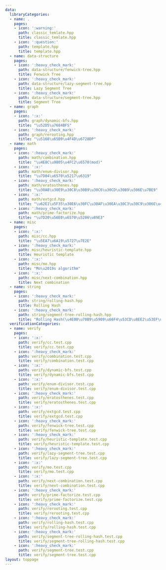 ```yaml
---
data:
  libraryCategories:
  - name: .
    pages:
    - icon: ':warning:'
      path: classic_temlate.hpp
      title: classic_temlate.hpp
    - icon: ':question:'
      path: template.hpp
      title: template.hpp
  - name: data-structure
    pages:
    - icon: ':heavy_check_mark:'
      path: data-structure/fenwick-tree.hpp
      title: Fenwick Tree
    - icon: ':heavy_check_mark:'
      path: data-structure/lazy-segment-tree.hpp
      title: Lazy Segment Tree
    - icon: ':heavy_check_mark:'
      path: data-structure/segment-tree.hpp
      title: Segment Tree
  - name: graph
    pages:
    - icon: ':x:'
      path: graph/dynamic-bfs.hpp
      title: "\u52D5\u7684BFS"
    - icon: ':heavy_check_mark:'
      path: graph/rerooting.hpp
      title: "\u5168\u65B9\u4F4D\u6728DP"
  - name: math
    pages:
    - icon: ':heavy_check_mark:'
      path: math/combination.hpp
      title: "\u4E8C\u9805\u4FC2\u6570(mod)"
    - icon: ':x:'
      path: math/enum-divisor.hpp
      title: "\u7D04\u6570\u5217\u6319"
    - icon: ':heavy_check_mark:'
      path: math/eratosthenes.hpp
      title: "\u30A8\u30E9\u30C8\u30B9\u30C6\u30CD\u30B9\u306E\u7BE9"
    - icon: ':x:'
      path: math/extgcd.hpp
      title: "\u62E1\u5F35\u30E6\u30FC\u30AF\u30EA\u30C3\u30C9\u306E\u4E92\u9664\u6CD5"
    - icon: ':heavy_check_mark:'
      path: math/prime-factorize.hpp
      title: "\u7D20\u56E0\u6570\u5206\u89E3"
  - name: misc
    pages:
    - icon: ':x:'
      path: misc/cc.hpp
      title: "\u5EA7\u6A19\u5727\u7E2E"
    - icon: ':heavy_check_mark:'
      path: misc/heuristic-template.hpp
      title: Heuristic template
    - icon: ':x:'
      path: misc/mo.hpp
      title: "Mo\u2019s algorithm"
    - icon: ':x:'
      path: misc/next-combination.hpp
      title: Next combination
  - name: string
    pages:
    - icon: ':heavy_check_mark:'
      path: string/rolling-hash.hpp
      title: Rolling Hash
    - icon: ':heavy_check_mark:'
      path: string/segment-tree-rolling-hash.hpp
      title: "Rolling Hash(\u4E00\u70B9\u5909\u66F4\u53CD\u8EE2\u53EF\u80FD)"
  verificationCategories:
  - name: verify
    pages:
    - icon: ':x:'
      path: verify/cc.test.cpp
      title: verify/cc.test.cpp
    - icon: ':heavy_check_mark:'
      path: verify/combination.test.cpp
      title: verify/combination.test.cpp
    - icon: ':x:'
      path: verify/dynamic-bfs.test.cpp
      title: verify/dynamic-bfs.test.cpp
    - icon: ':x:'
      path: verify/enum-divisor.test.cpp
      title: verify/enum-divisor.test.cpp
    - icon: ':heavy_check_mark:'
      path: verify/eratosthenes.test.cpp
      title: verify/eratosthenes.test.cpp
    - icon: ':x:'
      path: verify/extgcd.test.cpp
      title: verify/extgcd.test.cpp
    - icon: ':heavy_check_mark:'
      path: verify/fenwick-tree.test.cpp
      title: verify/fenwick-tree.test.cpp
    - icon: ':heavy_check_mark:'
      path: verify/heuristic-template.test.cpp
      title: verify/heuristic-template.test.cpp
    - icon: ':heavy_check_mark:'
      path: verify/lazy-segment-tree.test.cpp
      title: verify/lazy-segment-tree.test.cpp
    - icon: ':x:'
      path: verify/mo.test.cpp
      title: verify/mo.test.cpp
    - icon: ':x:'
      path: verify/next-combination.test.cpp
      title: verify/next-combination.test.cpp
    - icon: ':heavy_check_mark:'
      path: verify/prime-factorize.test.cpp
      title: verify/prime-factorize.test.cpp
    - icon: ':heavy_check_mark:'
      path: verify/rerooting.test.cpp
      title: verify/rerooting.test.cpp
    - icon: ':heavy_check_mark:'
      path: verify/rolling-hash.test.cpp
      title: verify/rolling-hash.test.cpp
    - icon: ':heavy_check_mark:'
      path: verify/segment-tree-rolling-hash.test.cpp
      title: verify/segment-tree-rolling-hash.test.cpp
    - icon: ':heavy_check_mark:'
      path: verify/segment-tree.test.cpp
      title: verify/segment-tree.test.cpp
layout: toppage
---
```

